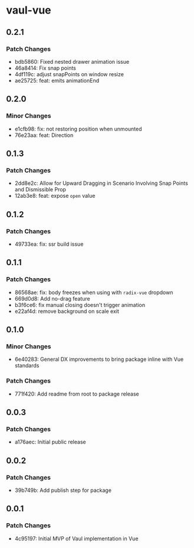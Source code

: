# vaul-vue

## 0.2.1

### Patch Changes

- bdb5860: Fixed nested drawer animation issue
- 46a8414: Fix snap points
- 4df119c: adjust snapPoints on window resize
- ae25725: feat: emits animationEnd

## 0.2.0

### Minor Changes

- e1cfb98: fix: not restoring position when unmounted
- 76e23aa: feat: Direction

## 0.1.3

### Patch Changes

- 2dd8e2c: Allow for Upward Dragging in Scenario Involving Snap Points and Dismissible Prop
- 12ab3e8: feat: expose `open` value

## 0.1.2

### Patch Changes

- 49733ea: fix: ssr build issue

## 0.1.1

### Patch Changes

- 86568ae: fix: body freezes when using with `radix-vue` dropdown
- 669d0d8: Add no-drag feature
- b3f6ce6: fix manual closing doesn't trigger animation
- e22af4d: remove background on scale exit

## 0.1.0

### Minor Changes

- 6e40283: General DX improvements to bring package inline with Vue standards

### Patch Changes

- 771f420: Add readme from root to package release

## 0.0.3

### Patch Changes

- a176aec: Initial public release

## 0.0.2

### Patch Changes

- 39b749b: Add publish step for package

## 0.0.1

### Patch Changes

- 4c95197: Initial MVP of Vaul implementation in Vue
